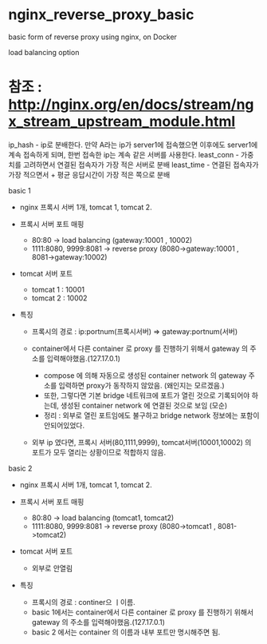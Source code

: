 # nginx_reverse_proxy_basic

basic form of reverse proxy using nginx, on Docker

load balancing option

# 참조 : http://nginx.org/en/docs/stream/ngx_stream_upstream_module.html

ip_hash - ip로 분배한다. 만약 A라는 ip가 server1에 접속했으면 이후에도 server1에 계속 접속하게 되며, 한번 접속한 ip는 계속 같은 서버를 사용한다.
least_conn - 가중치를 고려하면서 연결된 접속자가 가장 적은 서버로 분배
least_time - 연결된 접속자가 가장 적으면서 + 평균 응답시간이 가장 적은 쪽으로 분배

basic 1

- nginx 프록시 서버 1개, tomcat 1, tomcat 2.
- 프록시 서버 포트 매핑
  - 80:80 -> load balancing (gateway:10001 , 10002)
  - 1111:8080, 9999:8081 -> reverse proxy (8080->gateway:10001 , 8081->gateway:10002)
- tomcat 서버 포트
  - tomcat 1 : 10001
  - tomcat 2 : 10002
- 특징

  - 프록시의 경로 : ip:portnum(프록시서버) => gateway:portnum(서버)
  - container에서 다른 container 로 proxy 를 진행하기 위해서 gateway 의 주소를 입력해야했음.(127.17.0.1)

    - compose 에 의해 자동으로 생성된 container network 의 gateway 주소를 입력하면 proxy가 동작하지 않았음. (왜인지는 모르겠음.)
    - 또한, 그렇다면 기본 bridge 네트워크에 포트가 열린 것으로 기록되어야 하는데, 생성된 container network 에 연결된 것으로 보임 (모순)
    - 정리 : 외부로 열린 포트임에도 불구하고 bridge network 정보에는 포함이 안되어있었다.

  - 외부 ip 였다면, 프록시 서버(80,1111,9999), tomcat서버(10001,10002) 의 포트가 모두 열리는 상황이므로 적합하지 않음.

basic 2

- nginx 프록시 서버 1개, tomcat 1, tomcat 2.
- 프록시 서버 포트 매핑
  - 80:80 -> load balancing (tomcat1, tomcat2)
  - 1111:8080, 9999:8081 -> reverse proxy (8080->tomcat1 , 8081->tomcat2)
- tomcat 서버 포트

  - 외부로 안열림

- 특징

  - 프록시의 경로 : continer으 ㅣ이름.
  - basic 1에서는 container에서 다른 container 로 proxy 를 진행하기 위해서 gateway 의 주소를 입력해야했음.(127.17.0.1)
  - basic 2 에서는 container 의 이름과 내부 포트만 명시해주면 됨.
